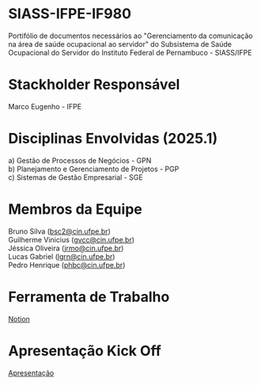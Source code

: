 # SIASS-IFPE-IF980
Portifólio de documentos necessários ao "Gerenciamento da comunicação na área de saúde ocupacional ao servidor"	do Subsistema de Saúde Ocupacional do Servidor do Instituto Federal de Pernambuco - SIASS/IFPE

# Stackholder Responsável
Marco Eugenho - IFPE
# Disciplinas Envolvidas (2025.1)
a) Gestão de Processos de Negócios - GPN\
b) Planejamento e Gerenciamento de Projetos - PGP\
c) Sistemas de Gestão Empresarial - SGE

# Membros da Equipe
Bruno Silva (bsc2@cin.ufpe.br)\
Guilherme Vinicius (gvcc@cin.ufpe.br)\
Jéssica Oliveira (jrmo@cin.ufpe.br)\
Lucas Gabriel (lgrn@cin.ufpe.br)\
Pedro Henrique (phbc@cin.ufpe.br)

# Ferramenta de Trabalho
[Notion](https://www.notion.so/GEST-O-DA-COMUNICA-O-COM-OS-SERVIDORES-SIASS-1f3d5b167a5d80898789d6449eb5f8d6?pvs=4)

# Apresentação Kick Off
[Apresentação](https://www.canva.com/design/DAGoNKHRWSc/AKEWE5d5cO7nGJ4Gj_JBFA/view?utm_content=DAGoNKHRWSc&utm_campaign=designshare&utm_medium=link2&utm_source=uniquelinks&utlId=h0ce63defd1)
